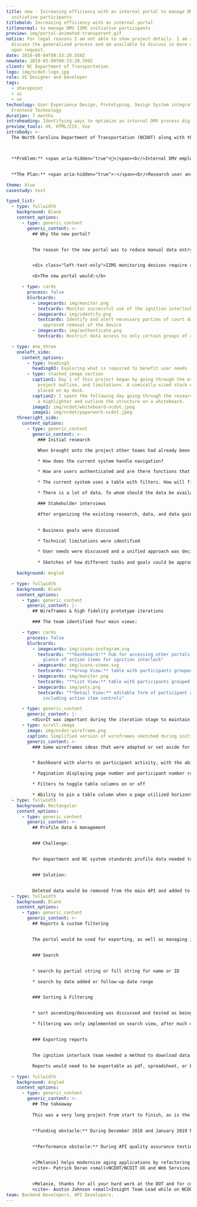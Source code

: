 ```yaml
---
title: new - Increasing efficiency with an internal portal to manage DMV IIMS
  initiative participants
titlebold: Increasing efficiency with an internal portal
titlenormal: to manage DMV IIMS initiative participants
preview: img/portal-animated-transparent.gif
notice: For legal reasons I am not able to show project details. I am able to
  discuss the generalized process and am available to discuss in more detail
  upon request.
date: 2018-08-04T00:33:20.559Z
newdate: 2019-03-09T00:33:20.599Z
client: NC Department of Transportation
logo: img/ncdot-logo.jpg
role: UI Designer and Developer
tags:
  - sharepoint
  - ui
  - ux
technology: User Experience Design, Prototyping, Design System integration,
  Frontend Technology
duration: 7 months
introheading: Identifying ways to optimize an internal DMV process digitally
preview_tools: UX, HTML/CSS, Vue
introbody: >-
  The North Carolina Department of Transportation (NCDOT) along with the Department of Motor Vehicles (NCDMV) is responsible for managing transportation infrastructure, registration for driver license, and general driver safety. The Ignition Interlock Program team needed a new online system for managing the program. The new system would need to still support the legacy system’s data and its user’s needs; this included browser support, a SharePoint frontend, and UI that integrated into the existing design system



  **Problem:** <span aria-hidden="true">🤔</span><br/>Internal DMV employees working within an older portal for managing Ignition Interlock participants experience difficulty keeping up with backlog and lack of needed features. 


  **The Plan:** <span aria-hidden="true">💡</span><br/>Research user and business needs to produce a list of missing and desired features. Create new portal UI and develop a new approach to data management and API integration, while separating reliance on specific dependencies.

theme: blue
casestudy: test

typed_list:
  - type: fullwidth
    background: Blank
    content_options:
      - type: generic_content
        generic_content: >-
          ## Why the new portal?


          The reason for the new portal was to reduce manual data entry. The system would integrate with the IIMS data APIs to aid in creating desired features to aid in managing existing, stale, and new participants and vendors of the IIMS monitoring devices.


          <div class="left-text-only">IIMS monitoring devices require a driver to conduct breathalyzer tests in order to start a vehicle.</div></br>

          <b>The new portal would:</b>

      - type: cards
        process: false
        blurbcards:
          - imagecards: img/monitor.png
            textcards: Monitor successful use of the ignition interlock device
          - imagecards: img/identify.png
            textcards: Identify and alert necessary parties of court dates and eventual
              approved removal of the device
          - imagecards: img/authenticate.png
            textcards: Restrict data access to only certain groups of authenticated users

  - type: one_three    
    oneleft_side:
      content_options:
        - type: heading3
          heading03: Exploring what is required to benefit user needs
        - type: stacked_image_section
          caption1: Day 1 of this project began by going through the existing research,
            project outline, and limitations. A comically-sized stack of paper was
            placed on my desk. 
          caption2: I spent the following day going through the research with
            a highlighter and outline the structure on a whiteboard.
          image2: img/ncdot/whiteboard-ncdot.jpeg
          image1: img/ncdot/paperwork-ncdot.jpeg
    threeright_side:
      content_options:
        - type: generic_content
          generic_content: >-
            ### Initial research

            When brought onto the project other teams had already been researching and working on the legislation. This research consisted of the existing application pages and online database that this portal would be incorporated with. We knew the backend database would need data structure updates. I worked with the backend team to define the transition from the existing system to the new in preparation for the UI changes

            * How does the current system handle navigation?

            * How are users authenticated and are there functions that only some users have access to? What does an unauthenticated user see?

            * The current system uses a table with filters. How will filtering be handled without a SharePoint backend?

            * There is a lot of data. To whom should the data be available, when, and how can the data be grouped into views?            

            ### Stakeholder interviews

            After organizing the existing research, data, and data gained from numerous internal and external ideation sessions I consulted with the internal project lead. We unified on a strategy before driving downtown to meet with the project owner. The project owner ensured the plan met their expectations. Some aspects of the project required clarification to how it would translate within the UI. I was able to sketch and iterate on an initial batch wireframes for each set of pages during the session. The project owner was satisfied with the direction and signed off on the project so work on the UI and APIs could begin.

            
            * Business goals were discussed

            * Technical limitations were identified

            * User needs were discussed and a unified approach was decided upon
            
            * Sketches of how different tasks and goals could be approached were created during the initial interview

    background: Angled       

  - type: fullwidth
    background: Blank
    content_options:
      - type: generic_content
        generic_content: |-
          ## Wireframes & high fidelity prototype iterations

          ### The team identified four main views:

      - type: cards
        process: false
        blurbcards:
          - imagecards: img/icons-instagram.svg
            textcards: "**Dashboard:** hub for accessing other portals in addition to a quick
              glance of action items for ignition interlock"
          - imagecards: img/icons-vimeo.svg
            textcards: "**Group View:** table with participants grouped by date added"
          - imagecards: img/monitor.png
            textcards: "**List View:** table with participants grouped by date added"
          - imagecards: img/pets.png
            textcards: "**Detail View:** editable form of participant and vendor information
              including action item controls"

      - type: generic_content
        generic_content: |-
          <div>It was important during the iteration stage to maintain the basic structure of the existing pages. The DMV team did not want a rebrand and wanted the new system to fit in atheistically with the existing SharePoint design system. This meant the focus would be on optimized functionality and user experience.</div>
      - type: scroll-image
        image: img/ncdot-wireframe.png
        caption: Simplified version of wireframes sketched during initial client meeting. 
        generic_content: >-
          ### Some wireframes ideas that were adapted or set aside for later updates:


          * Dashboard with alerts on participant activity, with the ability to set reminders

          * Pagination displaying page number and participant number ranges

          * Filters to toggle table columns on or off

          * Ability to pin a table column when a page utilized horizontal scrolling
  - type: fullwidth
    background: Rectangular
    content_options:
      - type: generic_content
        generic_content: >-
          ## Profile data & management


          ### Challenge:


          Per department and NC system standards profile data needed to be retained for years. Users also needed to be able to remove accounts whether due to error or dismissal from the program.


          ### Solution:


          Deleted data would be removed from the main API and added to a separate API for deleted accounts. This delete API would auto remove data after a certain amount of time, according to state regulations. This process would allow users deleted in error to be reinstated.
  - type: fullwidth
    background: Blank
    content_options:
      - type: generic_content
        generic_content: >-
          ## Reports & custom filtering


          The portal would be used for exporting, as well as managing information. Reports would contain features for search, sorting, and filtering.


          ### Search


          * search by partial string or full string for name or ID

          * search by date added or follow-up date range


          ### Sorting & Filtering


          * sort ascending/descending was discussed and tested as being based on ID or last name, and status

          * filtering was only implemented on search view, after much discussion


          ### Exporting reports


          The ignition interlock team needed a method to download data based on customizable criteria.

          Reports would need to be exportable as pdf, spreadsheet, or both as a single download

  - type: fullwidth
    background: Angled
    content_options:
      - type: generic_content
        generic_content: >-
          ## The takeaway
          
          This was a very long project from start to finish, as is the case with most government work. While the project did experience some ups and downs with funding and performance obstacles, the end result was highly praised by the team which now uses this application daily. There has been a reduction of hours spent by the team managing data. Success! State-wide records and process continues to show improvement as the backlog decreases. 🎉


          **Funding obstacle:** During December 2018 and January 2019 NC was affected by the federal government shutdown. All work completed towards projects had to be paused.


          **Performance obstacle:** During API quality assurance testing it was found that pages loading mass amounts of data required a lengthy wait time for initial load. The data set for testing included a max of 10,000 records, but the production API exceeded this amount exponentially. This was not disclosed in inital testing and implementation so had to be quickly remediated before project launch. The method used at launch for fetching the amount of data records was not the most ideal, but the due to cross-team disagreements the data would not be sent in batches.
          

          >[Melanie] helps modernize aging applications by refactoring them using modern JavaScript frameworks, like Vue.js. Her user-first philosophy for user experience […] made her a critical part of the team’s success.<br>
          <cite>- Patrick Doran <small>NCDOT/NCDIT UX and Web Services Manager</small></cite>


          >Melanie, thanks for all your hard work at the DOT and for continuing to educate us on usability!<br>
          <cite>- Austin Johnson <small>Insight Team Lead while on NCDOT contract</small></cite>          
team: Backend Developers, API Developers,
---
```


